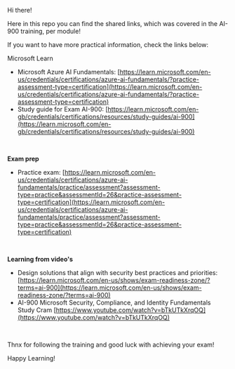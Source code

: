 Hi there!

Here in this repo you can find the shared links, which was covered in the AI-900 training, per module!

If you want to have more practical information, check the links below:
<br>

Microsoft Learn
- Microsoft Azure AI Fundamentals: [https://learn.microsoft.com/en-us/credentials/certifications/azure-ai-fundamentals/?practice-assessment-type=certification](https://learn.microsoft.com/en-us/credentials/certifications/azure-ai-fundamentals/?practice-assessment-type=certification)
- Study guide for Exam AI-900: [https://learn.microsoft.com/en-gb/credentials/certifications/resources/study-guides/ai-900](https://learn.microsoft.com/en-gb/credentials/certifications/resources/study-guides/ai-900)
<br>

**Exam prep**
- Practice exam: [https://learn.microsoft.com/en-us/credentials/certifications/azure-ai-fundamentals/practice/assessment?assessment-type=practice&assessmentId=26&practice-assessment-type=certification](https://learn.microsoft.com/en-us/credentials/certifications/azure-ai-fundamentals/practice/assessment?assessment-type=practice&assessmentId=26&practice-assessment-type=certification)
<br>

**Learning from video's**
- Design solutions that align with security best practices and priorities: [https://learn.microsoft.com/en-us/shows/exam-readiness-zone/?terms=ai-900](https://learn.microsoft.com/en-us/shows/exam-readiness-zone/?terms=ai-900)
- AI-900 Microsoft Security, Compliance, and Identity Fundamentals Study Cram [https://www.youtube.com/watch?v=bTkUTkXrqOQ](https://www.youtube.com/watch?v=bTkUTkXrqOQ)
<br>

Thnx for following the training and good luck with achieving your exam!

Happy Learning!

